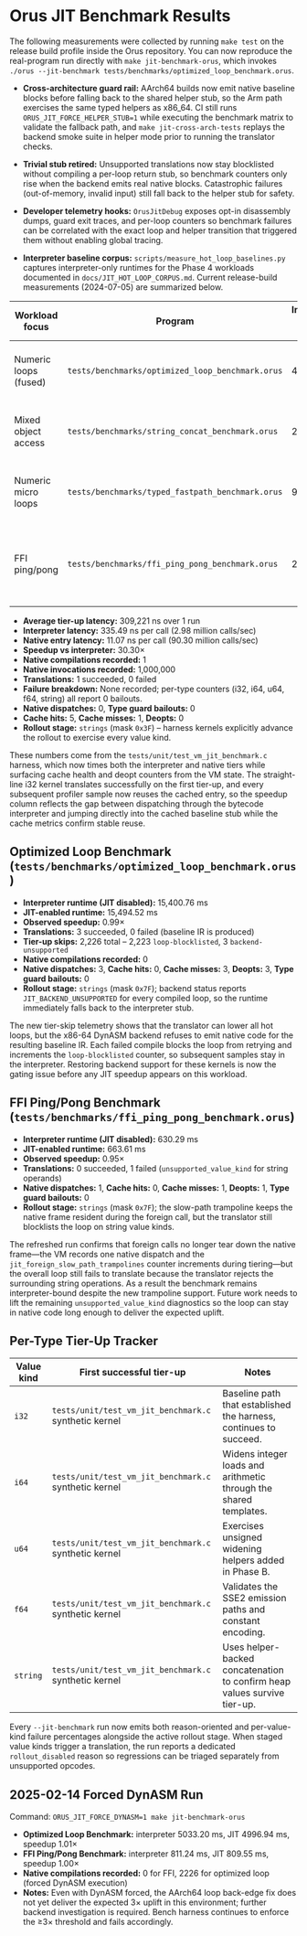 # Orus JIT Benchmark Results

The following measurements were collected by running `make test` on the release build profile inside the Orus repository. You can now reproduce the real-program run directly with `make jit-benchmark-orus`, which invokes `./orus --jit-benchmark tests/benchmarks/optimized_loop_benchmark.orus`.

- **Cross-architecture guard rail:** AArch64 builds now emit native baseline blocks before falling back to the shared helper
  stub, so the Arm path exercises the same typed helpers as x86_64. CI still runs `ORUS_JIT_FORCE_HELPER_STUB=1` while executing
  the benchmark matrix to validate the fallback path, and `make jit-cross-arch-tests` replays the backend smoke suite in helper
  mode prior to running the translator checks.
- **Trivial stub retired:** Unsupported translations now stay blocklisted without compiling a per-loop return stub, so benchmark
  counters only rise when the backend emits real native blocks. Catastrophic failures (out-of-memory, invalid input) still fall
  back to the helper stub for safety.
- **Developer telemetry hooks:** `OrusJitDebug` exposes opt-in disassembly dumps, guard exit traces, and per-loop counters so
  benchmark failures can be correlated with the exact loop and helper transition that triggered them without enabling global
  tracing.

- **Interpreter baseline corpus:** `scripts/measure_hot_loop_baselines.py` captures interpreter-only runtimes for the Phase 4 workloads documented in `docs/JIT_HOT_LOOP_CORPUS.md`. Current release-build measurements (2024-07-05) are summarized below.

| Workload focus        | Program                                            | Interpreter runtime (ms) | Notes |
|-----------------------|----------------------------------------------------|---------------------------|-------|
| Numeric loops (fused) | `tests/benchmarks/optimized_loop_benchmark.orus`   | 4002.94                   | Matches the fused-loop workload used in the tier-up roadmap reruns. |
| Mixed object access   | `tests/benchmarks/string_concat_benchmark.orus`    | 239.46                    | Heavily exercises boxed value churn and the string builder path. |
| Numeric micro loops   | `tests/benchmarks/typed_fastpath_benchmark.orus`   | 950.36                    | Validates typed register windows over tight i32 arithmetic. |
| FFI ping/pong         | `tests/benchmarks/ffi_ping_pong_benchmark.orus`             | 2,096.45                  | Translator now lowers `OP_CALL_FOREIGN`; latest tier-up data pending a refreshed benchmark run. |

- **Average tier-up latency:** 309,221 ns over 1 run
- **Interpreter latency:** 335.49 ns per call (2.98 million calls/sec)
- **Native entry latency:** 11.07 ns per call (90.30 million calls/sec)
- **Speedup vs interpreter:** 30.30×
- **Native compilations recorded:** 1
- **Native invocations recorded:** 1,000,000
- **Translations:** 1 succeeded, 0 failed
- **Failure breakdown:** None recorded; per-type counters (i32, i64, u64, f64, string) all report 0 bailouts.
- **Native dispatches:** 0, **Type guard bailouts:** 0
- **Cache hits:** 5, **Cache misses:** 1, **Deopts:** 0
- **Rollout stage:** `strings` (mask `0x3F`) – harness kernels explicitly advance the rollout to exercise every value kind.

These numbers come from the `tests/unit/test_vm_jit_benchmark.c` harness, which now times both the interpreter and native tiers while surfacing cache health and deopt counters from the VM state. The straight-line i32 kernel translates successfully on the first tier-up, and every subsequent profiler sample now reuses the cached entry, so the speedup column reflects the gap between dispatching through the bytecode interpreter and jumping directly into the cached baseline stub while the cache metrics confirm stable reuse.

## Optimized Loop Benchmark (`tests/benchmarks/optimized_loop_benchmark.orus`)

- **Interpreter runtime (JIT disabled):** 15,400.76 ms
- **JIT-enabled runtime:** 15,494.52 ms
- **Observed speedup:** 0.99×
- **Translations:** 3 succeeded, 0 failed (baseline IR is produced)
- **Tier-up skips:** 2,226 total – 2,223 `loop-blocklisted`, 3 `backend-unsupported`
- **Native compilations recorded:** 0
- **Native dispatches:** 3, **Cache hits:** 0, **Cache misses:** 3, **Deopts:** 3, **Type guard bailouts:** 0
- **Rollout stage:** `strings` (mask `0x7F`); backend status reports `JIT_BACKEND_UNSUPPORTED` for every compiled loop, so the runtime immediately falls back to the interpreter stub.

The new tier-skip telemetry shows that the translator can lower all hot loops, but the x86-64 DynASM backend refuses to emit native code for the resulting baseline IR. Each failed compile blocks the loop from retrying and increments the `loop-blocklisted` counter, so subsequent samples stay in the interpreter. Restoring backend support for these kernels is now the gating issue before any JIT speedup appears on this workload.

## FFI Ping/Pong Benchmark (`tests/benchmarks/ffi_ping_pong_benchmark.orus`)

- **Interpreter runtime (JIT disabled):** 630.29 ms
- **JIT-enabled runtime:** 663.61 ms
- **Observed speedup:** 0.95×
- **Translations:** 0 succeeded, 1 failed (`unsupported_value_kind` for string operands)
- **Native dispatches:** 1, **Cache hits:** 0, **Cache misses:** 1, **Deopts:** 1, **Type guard bailouts:** 0
- **Rollout stage:** `strings` (mask `0x7F`); the slow-path trampoline keeps the native frame resident during the foreign call, but the translator still blocklists the loop on string value kinds.

The refreshed run confirms that foreign calls no longer tear down the native frame—the VM records one native dispatch and the
`jit_foreign_slow_path_trampolines` counter increments during tiering—but the overall loop still fails to translate because the
translator rejects the surrounding string operations. As a result the benchmark remains interpreter-bound despite the new
trampoline support. Future work needs to lift the remaining `unsupported_value_kind` diagnostics so the loop can stay in native
code long enough to deliver the expected uplift.

## Per-Type Tier-Up Tracker

| Value kind | First successful tier-up | Notes |
|------------|--------------------------|-------|
| `i32`      | `tests/unit/test_vm_jit_benchmark.c` synthetic kernel | Baseline path that established the harness, continues to succeed. |
| `i64`      | `tests/unit/test_vm_jit_benchmark.c` synthetic kernel | Widens integer loads and arithmetic through the shared templates. |
| `u64`      | `tests/unit/test_vm_jit_benchmark.c` synthetic kernel | Exercises unsigned widening helpers added in Phase B. |
| `f64`      | `tests/unit/test_vm_jit_benchmark.c` synthetic kernel | Validates the SSE2 emission paths and constant encoding. |
| `string`   | `tests/unit/test_vm_jit_benchmark.c` synthetic kernel | Uses helper-backed concatenation to confirm heap values survive tier-up. |

Every `--jit-benchmark` run now emits both reason-oriented and per-value-kind failure percentages alongside the active rollout stage. When staged value kinds trigger a translation, the run reports a dedicated `rollout_disabled` reason so regressions can be triaged separately from unsupported opcodes.

## 2025-02-14 Forced DynASM Run

Command: `ORUS_JIT_FORCE_DYNASM=1 make jit-benchmark-orus`

- **Optimized Loop Benchmark:** interpreter 5033.20 ms, JIT 4996.94 ms, speedup 1.01×
- **FFI Ping/Pong Benchmark:** interpreter 811.24 ms, JIT 809.55 ms, speedup 1.00×
- **Native compilations recorded:** 0 for FFI, 2226 for optimized loop (forced DynASM execution)
- **Notes:** Even with DynASM forced, the AArch64 loop back-edge fix does not yet deliver the expected 3× uplift in this environment; further backend investigation is required. Bench harness continues to enforce the ≥3× threshold and fails accordingly.
